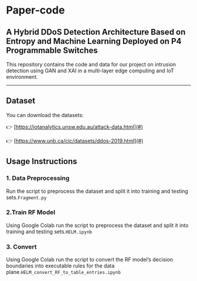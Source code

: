 # Paper-code

## A Hybrid DDoS Detection Architecture Based on Entropy and Machine Learning Deployed on P4 Programmable Switches

This repository contains the code and data for our project on intrusion detection using GAN and XAI in a multi-layer edge computing and IoT environment.

---

## Dataset
You can download the datasets:

👉 [https://iotanalytics.unsw.edu.au/attack-data.html](#)

👉 [https://www.unb.ca/cic/datasets/ddos-2019.html](#)


## Usage Instructions

### 1. Data Preprocessing
Run the script to preprocess the dataset and split it into training and testing sets.`Fragment.py`

### 2.Train RF Model
Using Google Colab run the script to preprocess the dataset and split it into training and testing sets.`HELM.ipynb`

### 3. Convert
Using Google Colab run the script to convert the RF model’s decision boundaries into executable rules for the data plane.`HELM_convert_RF_to_table_entries.ipynb`
